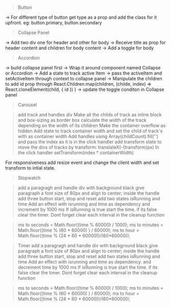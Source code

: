 
> Button

-> For different type of button get type as a prop and add the class for it upfront. eg: button.primary, button.secondary

> Collapse Panel

-> Add two div one for header and other for body
-> Receive title as prop for header content and children for body content
-> Add a toggle for body 

> Accordion

-> build collapse panel first
-> Wrap it around component named Collapse or Accordion
-> Add a state to track active Item
-> pass the activeItem and setActiveItem through
   context to collapse panel
-> Manipulate the children to add id prop through
React.Children.map(children, (childe, index) => 
 React.cloneElement(child, {
    id
 })
)
-> update the toggle conditon in Collapse panel

> Carousel

> add track and handles div
> Make all the childs of track as inline block and box-sizing as border box
> calculate the width of the track depending on
 the width of its children
> Make the container overflow as hidden
> Add state to track container width and set the
child of track's with as container width
> Add handles using Array(childCount).fill('') and pass the index as it is in the click handler
> add transform state to move the divs of tracks by transform: translateX(-{transform}px)
> In the click handler setTransform(index * containerWidth)

For responsiveness add resize event and change the client width and set transform to intial state.

> Stopwatch

> add a paragragh and handle div with background black
> give paragraph a font size of 80px and align to center;
> inside the handle add three button start, stop and reset
> add two states isRunning and time
> Add an effect with isrunning and time as dependency and increment by 1000 ms 
> If isRunning is true start the time. if its false clear the timer. Dont forget
clear each interval in the cleanup function

> ms to seconds = Math.floor((time % 60000) / 1000);
> ms to minutes = Math.floor((time % (60 * 60000) ) / 60000);
> ms to hour = Math.floor((time % (24 * 60 * 60000))/(60*60000));

> Timer
> add a paragragh and handle div with background black
> give paragraph a font size of 80px and align to center;
> inside the handle add three button start, stop and reset
> add two states isRunning and time
> Add an effect with isrunning and time as dependency. and decrement time by 1000 ms
> If isRunning is true start the time. if its false clear the timer. Dont forget
clear each interval in the cleanup function

> ms to seconds = Math.floor((time % 60000) / 1000);
> ms to minutes = Math.floor((time % (60 * 60000) ) / 60000);
> ms to hour = Math.floor((time % (24 * 60 * 60000))/(60*60000));